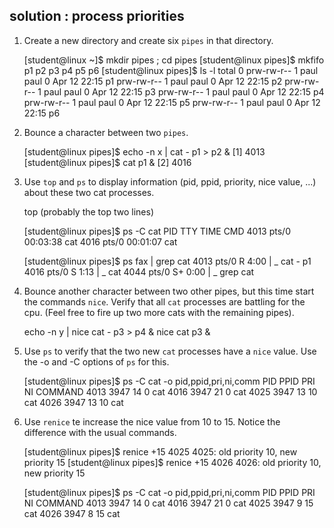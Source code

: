## solution : process priorities

1. Create a new directory and create six `pipes` in that directory.

    [student@linux ~]$ mkdir pipes ; cd pipes
    [student@linux pipes]$ mkfifo p1 p2 p3 p4 p5 p6
    [student@linux pipes]$ ls -l
    total 0
    prw-rw-r-- 1 paul paul 0 Apr 12 22:15 p1
    prw-rw-r-- 1 paul paul 0 Apr 12 22:15 p2
    prw-rw-r-- 1 paul paul 0 Apr 12 22:15 p3
    prw-rw-r-- 1 paul paul 0 Apr 12 22:15 p4
    prw-rw-r-- 1 paul paul 0 Apr 12 22:15 p5
    prw-rw-r-- 1 paul paul 0 Apr 12 22:15 p6

2. Bounce a character between two `pipes`.

    [student@linux pipes]$ echo -n x | cat - p1 > p2 &
    [1] 4013
    [student@linux pipes]$ cat <p2 >p1 &
    [2] 4016

3. Use `top` and `ps` to display information (pid, ppid, priority, nice
value, ...) about these two cat processes.

    top (probably the top two lines)

    [student@linux pipes]$ ps -C cat
      PID TTY          TIME CMD
     4013 pts/0    00:03:38 cat
     4016 pts/0    00:01:07 cat

    [student@linux pipes]$ ps fax | grep cat
     4013 pts/0    R      4:00  |           \_ cat - p1
     4016 pts/0    S      1:13  |           \_ cat
     4044 pts/0    S+     0:00  |           \_ grep cat

4. Bounce another character between two other pipes, but this time
start the commands `nice`. Verify that all `cat` processes are battling
for the cpu. (Feel free to fire up two more cats with the remaining
pipes).

    echo -n y | nice cat - p3 > p4 &
    nice cat <p4 >p3 &

5. Use `ps` to verify that the two new `cat` processes have a `nice`
value. Use the -o and -C options of `ps` for this.

    [student@linux pipes]$ ps -C cat -o pid,ppid,pri,ni,comm
      PID  PPID PRI  NI COMMAND
     4013  3947  14   0 cat
     4016  3947  21   0 cat
     4025  3947  13  10 cat
     4026  3947  13  10 cat

6. Use `renice` te increase the nice value from 10 to 15. Notice the
difference with the usual commands.

    [student@linux pipes]$ renice +15 4025
    4025: old priority 10, new priority 15
    [student@linux pipes]$ renice +15 4026
    4026: old priority 10, new priority 15

    [student@linux pipes]$ ps -C cat -o pid,ppid,pri,ni,comm
      PID  PPID PRI  NI COMMAND
     4013  3947  14   0 cat
     4016  3947  21   0 cat
     4025  3947   9  15 cat
     4026  3947   8  15 cat

